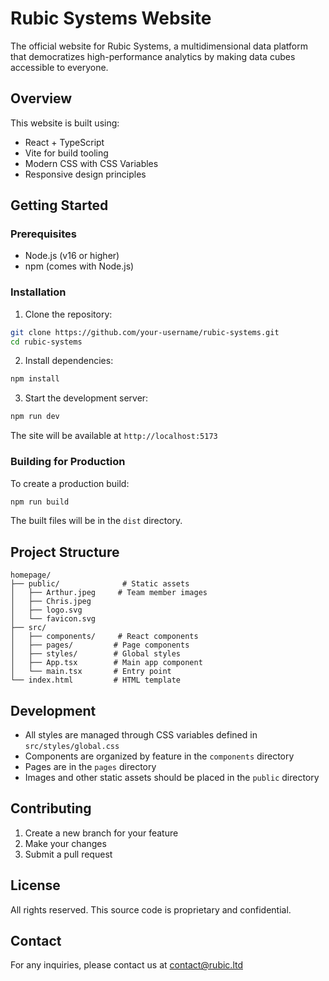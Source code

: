 # Rubic Systems Website

The official website for Rubic Systems, a multidimensional data platform that democratizes high-performance analytics by making data cubes accessible to everyone.

## Overview

This website is built using:
- React + TypeScript
- Vite for build tooling
- Modern CSS with CSS Variables
- Responsive design principles

## Getting Started

### Prerequisites

- Node.js (v16 or higher)
- npm (comes with Node.js)

### Installation

1. Clone the repository:
```bash
git clone https://github.com/your-username/rubic-systems.git
cd rubic-systems
```

2. Install dependencies:
```bash
npm install
```

3. Start the development server:
```bash
npm run dev
```

The site will be available at `http://localhost:5173`

### Building for Production

To create a production build:

```bash
npm run build
```

The built files will be in the `dist` directory.

## Project Structure

```
homepage/
├── public/              # Static assets
│   ├── Arthur.jpeg     # Team member images
│   ├── Chris.jpeg
│   ├── logo.svg
│   └── favicon.svg
├── src/
│   ├── components/     # React components
│   ├── pages/         # Page components
│   ├── styles/        # Global styles
│   ├── App.tsx        # Main app component
│   └── main.tsx       # Entry point
└── index.html         # HTML template
```

## Development

- All styles are managed through CSS variables defined in `src/styles/global.css`
- Components are organized by feature in the `components` directory
- Pages are in the `pages` directory
- Images and other static assets should be placed in the `public` directory

## Contributing

1. Create a new branch for your feature
2. Make your changes
3. Submit a pull request

## License

All rights reserved. This source code is proprietary and confidential.

## Contact

For any inquiries, please contact us at contact@rubic.ltd
